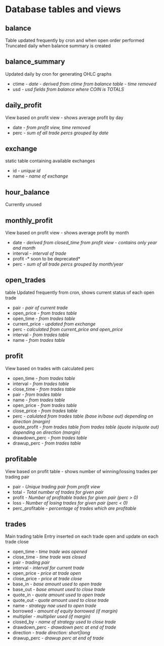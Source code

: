 # Database tables and views

## balance
Table updated frequently by cron and when open order performed
Truncated daily when balance summary is created

## balance_summary
Updated daily by cron for generating OHLC graphs
* ctime - *date - derived from ctime from balance table - time removed*
* usd - *usd fields from balance where COIN is TOTALS*

## daily_profit
View based on profit view - shows average profit by day
* date - *from profit view, time removed*
* perc - *sum of all trade percs grouped by date*

## exchange
static table containing available exchanges
* id - *unique id*
* name - *name of exchange*

## hour_balance
Currently unused

## monthly_profit
View based on profit view - shows average profit by month
* date - *derived from closed_time from profit view - contains only year and month*
* interval - *interval of trade*
* profit -* soon to be deprecated*
* perc - *sum of all trade percs grouped by month/year*

## open_trades
table Updated frequently from cron, shows current status of each open trade
* pair - *pair of current trade*
* open_price - *from trades table*
* open_time - *from trades table*
* current_price - *updated from exchange*
* perc - *calculated from current_price and open_price*
* interval - *from trades table*
* name - *from trades table*

## profit
View based on trades with calculated perc

* open_time - *from trades table*
* interval - *from trades table*
* close_time - *from trades table*
* pair - *from trades table*
* name - *from trades table*
* open_price - *from trades table*
* close_price - *from trades table*
* perc - *calulated from trades table (base in/base out) depending on direction (margin)*
* quote_profit - *from trades table from trades table (quote in/quote out) depending on direction (margin)*
* drawdown_perc - *from trades table*
* drawup_perc - *from trades table*


## profitable
View based on profit table - shows number of winning/lossing trades per trading pair
* pair - *Unique trading pair from profit view*
* total - *Total number of trades for given pair*
* profit - *Number of profitable trades for given pair (perc > 0)*
* loss - *Number of losing trades for given pair (perc < 0)*
* perc_profitable - *percentage of trades which are profitable*

## trades
Main trading table
Entry inserted on each trade open and update on each trade close
* open_time - *time trade was opened*
* close_time - *time trade was closed*
* pair - *trading pair*
* interval - *interval for current trade*
* open_price - *price at trade open*
* close_price - *price at trade close*
* base_in - *base amount used to open trade*
* base_out - *base amount used to close trade*
* quote_in - *quote amount used to open trade*
* quote_out - *quote amount used to close trade*
* name - *strategy nae used to open trade*
* borrowed - *amount of equity borrowed (if margin)*
* multiplier - *multiplier used (if margin)*
* closed_by - *name of strategy used to close trade*
* drawdown_perc - *drawdown perc at end of trade*
* direction - *trade direction: short|long*
* drawup_perc - *drawup perc at end of trade*
